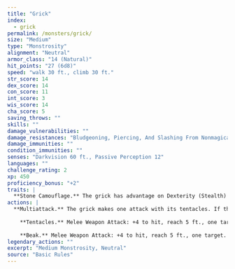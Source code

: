 ```yaml
---
title: "Grick"
index:
  - grick
permalink: /monsters/grick/
size: "Medium"
type: "Monstrosity"
alignment: "Neutral"
armor_class: "14 (Natural)"
hit_points: "27 (6d8)"
speed: "walk 30 ft., climb 30 ft."
str_score: 14
dex_score: 14
con_score: 11
int_score: 3
wis_score: 14
cha_score: 5
saving_throws: ""
skills: ""
damage_vulnerabilities: ""
damage_resistances: "Bludgeoning, Piercing, And Slashing From Nonmagical Weapons"
damage_immunities: ""
condition_immunities: ""
senses: "Darkvision 60 ft., Passive Perception 12"
languages: ""
challenge_rating: 2
xp: 450
proficiency_bonus: "+2"
traits: |
  **Stone Camouflage.** The grick has advantage on Dexterity (Stealth) checks made to hide in rocky terrain.
actions: |
  **Multiattack.** The grick makes one attack with its tentacles. If that attack hits, the grick can make one beak attack against the same target.
    
    **Tentacles.** Melee Weapon Attack: +4 to hit, reach 5 ft., one target. Hit: 9 (2d6 + 2) slashing damage.
    
    **Beak.** Melee Weapon Attack: +4 to hit, reach 5 ft., one target. Hit: 5 (1d6 + 2) piercing damage.  
legendary_actions: ""
excerpt: "Medium Monstrosity, Neutral"
source: "Basic Rules"
---
```

